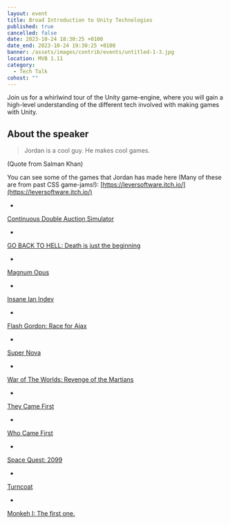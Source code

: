 ```yaml
---
layout: event
title: Broad Introduction to Unity Technologies
published: true
cancelled: false
date: 2023-10-24 18:30:25 +0100
date_end: 2023-10-24 19:30:25 +0100
banner: /assets/images/contrib/events/untitled-1-3.jpg
location: MVB 1.11
category:
  - Tech Talk
cohost: ""
---
```

Join us for a whirlwind tour of the Unity game-engine, where you will gain a high-level understanding of the different tech involved with making games with Unity.

## About the speaker

> Jordan is a cool guy. He makes cool games.

(Quote from Salman Khan)

You can see some of the games that Jordan has made here (Many of these are from past CSS game-jams!): [https://leversoftware.itch.io/](https://leversoftware.itch.io/)


- 
[Continuous Double Auction Simulator](https://leversoftware.itch.io/continuous-double-auction-simulator)

- 
[GO BACK TO HELL: Death is just the beginning](https://leversoftware.itch.io/go-back-to-hell-death-is-just-the-beginning)

- 
[Magnum Opus](https://leversoftware.itch.io/magnum-opus)

- 
[Insane Ian Indev](https://leversoftware.itch.io/insane-ian-indev)

- 
[Flash Gordon: Race for Ajax](https://leversoftware.itch.io/flash-gordon-race-for-ajax)

- 
[Super Nova](https://leversoftware.itch.io/super-nova)

- 
[War of The Worlds: Revenge of the Martians](https://leversoftware.itch.io/commodore-mandeville)

- 
[They Came First](https://leversoftware.itch.io/they-came-first)

- 
[Who Came First](https://leversoftware.itch.io/who-came-first)

- 
[Space Quest: 2099](https://leversoftware.itch.io/space-quest-2099)

- 
[Turncoat](https://leversoftware.itch.io/turncoat)

- 
[Monkeh I: The first one.](https://leversoftware.itch.io/monkeh-i-the-first-one)





